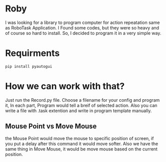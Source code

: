 # Roby
I was looking for a library to program computer for action repeatation same as RoboTask Application.
I Found some codes, but they were so heavy and of course so hard to install.
So, I decided to program it in a very simple way.

# Requirments
```
pip install pyautogui
```

# How we can work with that?
Just run the Record.py file. Choose a filename for your config and program it, In each part, Program would tell a breif of selected action.
Also you can write a file with .task extention and write in program template manually.

## Mouse Point vs Move Mouse
the Mouse Point would move the mouse to specific position of screen, if you put a delay after this command it would move softer. 
Also we have the same thing in Move Mouse, it would be move mouse based on the current position.
